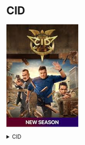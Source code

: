 # CID

![CID](./CID/CID.png)

<details>
<summary>CID</summary>

---
<details>
<summary>CID Season 2 Episode 87</summary>

![Episode-87](./CID/E87.png)

</details>


---

<details>
<summary>CID Season 2 Episode 88</summary>

![Episode-87](./CID/E88.png)

</details>

---


<details>
<summary>CID Season 2 Episode 89</summary>

![Episode-87](./CID/E89.png)

</details>

---

<details>
<summary>CID Season 2 Episode 90</summary>

![Episode-87](./CID/E90.png)

</details>

---

<details>
<summary>CID Season 2 Episode 87</summary>

![Episode-87](./CID/E87.png)

</details>

---







</details>